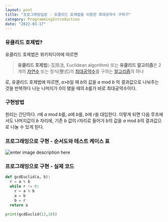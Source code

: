 ```yaml
---
layout: post
title: "프로그래밍입문 - 유클리드 호제법을 이용한 최대공약수 구하기"
category: ProgrammingIntroduction
date: "2022-03-17"
---
```


### 유클리드 호제법?

유클리드 호제법은 위키피디아에 따르면

> **유클리드 호제법**(-互除法, Euclidean algorithm) 또는 **유클리드 알고리즘**은 2개의 [자연수](https://ko.wikipedia.org/wiki/%EC%9E%90%EC%97%B0%EC%88%98  "자연수") 또는 정식(整式)의 [최대공약수](https://ko.wikipedia.org/wiki/%EC%B5%9C%EB%8C%80%EA%B3%B5%EC%95%BD%EC%88%98  "최대공약수")를 구하는 [알고리즘](https://ko.wikipedia.org/wiki/%EC%95%8C%EA%B3%A0%EB%A6%AC%EC%A6%98  "알고리즘")의 하나

로, 유클리드 호제법에 따르면, $a$>$b$일 때 $b$의 값을 $a$ mod $b$ 의 결과값으로 나눠주는 것을 반복하다 나눈 나머지가 0이 됐을 때의 $b$를가 바로 최대공약수이다.
### 구현방법
원리는 간단하다. $r$에 $a$ mod $b$를, $a$에 $b$를, $b$에 $r$을  대입한다. 이렇게 되면 다음 루프에서도 나머지값이 $b$ 자리에, 기존 $b$ 값이 $r$자리로 들어가 $b$의 값을 $a$ mod $b$의 결과값으로 나눌 수 있게 된다.
### 프로그래밍으로 구현 - 순서도와 테스트 케이스 표
![enter image description here](https://lh3.googleusercontent.com/pw/AM-JKLXzt8QvZl12BSq7JKR0ZF5RQrisCk8SRDoZTA6wr-_lsTZ4Y95d09YIfjnLFMbBw4C8jPuMsnZdRKZAtPFe5VkytQeRCIQ5j_X7Vhu_l5xNgAZnZ-xEY8zL_qc_ORWdnRLpBzOcg3YLq5Dqj7rLi0n_Vw=w1117-h680-no?authuser=0)
### 프로그래밍으로 구현 - 실제 코드
```python
def gcdEuclid(a, b):
  r = a % b
  while r != 0:
    r = a % b
    a = b
    b = r
  return a

print(gcdEuclid(12,18))
```